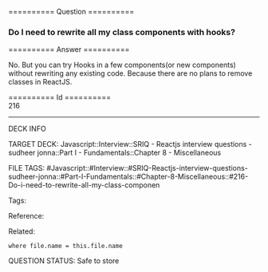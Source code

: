 ========== Question ==========  

### Do I need to rewrite all my class components with hooks?  

========== Answer ==========  

No. But you can try Hooks in a few components(or new components) without rewriting any existing code. Because there are no plans to remove classes in ReactJS.

========== Id ==========  
216

---

DECK INFO

TARGET DECK: Javascript::Interview::SRIQ - Reactjs interview questions - sudheer jonna::Part I - Fundamentals::Chapter 8 - Miscellaneous

FILE TAGS: #Javascript::#Interview::#SRIQ-Reactjs-interview-questions-sudheer-jonna::#Part-I-Fundamentals::#Chapter-8-Miscellaneous::#216-Do-i-need-to-rewrite-all-my-class-componen

Tags:

Reference:

Related:

```dataview
where file.name = this.file.name
```

QUESTION STATUS: Safe to store
